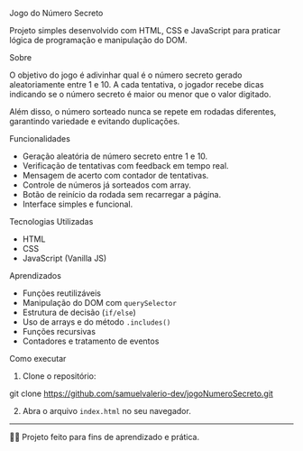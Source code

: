 Jogo do Número Secreto

Projeto simples desenvolvido com HTML, CSS e JavaScript para praticar lógica de programação e manipulação do DOM.

Sobre

O objetivo do jogo é adivinhar qual é o número secreto gerado aleatoriamente entre 1 e 10. A cada tentativa, o jogador recebe dicas indicando se o número secreto é maior ou menor que o valor digitado.

Além disso, o número sorteado nunca se repete em rodadas diferentes, garantindo variedade e evitando duplicações.

Funcionalidades

- Geração aleatória de número secreto entre 1 e 10.
- Verificação de tentativas com feedback em tempo real.
- Mensagem de acerto com contador de tentativas.
- Controle de números já sorteados com array.
- Botão de reinício da rodada sem recarregar a página.
- Interface simples e funcional.

Tecnologias Utilizadas

- HTML
- CSS
- JavaScript (Vanilla JS)

Aprendizados

- Funções reutilizáveis
- Manipulação do DOM com `querySelector`
- Estrutura de decisão (`if/else`)
- Uso de arrays e do método `.includes()`
- Funções recursivas
- Contadores e tratamento de eventos

Como executar

1. Clone o repositório:

git clone https://github.com/samuelvalerio-dev/jogoNumeroSecreto.git

2. Abra o arquivo `index.html` no seu navegador.

---

👨‍💻 Projeto feito para fins de aprendizado e prática.
